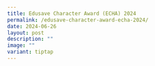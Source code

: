 ```yaml
---
title: Edusave Character Award (ECHA) 2024
permalink: /edusave-character-award-echa-2024/
date: 2024-06-26
layout: post
description: ""
image: ""
variant: tiptap
---
```

